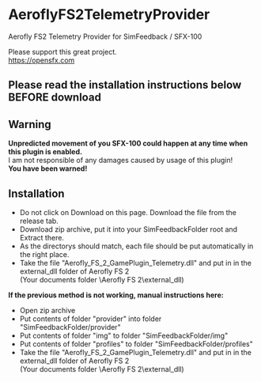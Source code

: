 # AeroflyFS2TelemetryProvider
Aerofly FS2 Telemetry Provider for SimFeedback / SFX-100  

Please support this great project.  
https://opensfx.com

## Please read the installation instructions below BEFORE download 

## Warning  
**Unpredicted movement of you SFX-100 could happen at any time when this plugin is enabled.**  
I am not responsible of any damages caused by usage of this plugin!  
**You have been warned!**  

## Installation
- Do not click on Download on this page. Download the file from the release tab.
- Download zip archive, put it into your SimFeedbackFolder root and Extract there.  
- As the directorys should match, each file should be put automatically in the right place.  
- Take the file "Aerofly_FS_2_GamePlugin_Telemetry.dll" and put in in the external_dll folder of Aerofly FS 2  
	(Your documents folder \Aerofly FS 2\external_dll\)

**If the previous method is not working, manual instructions here:**     
- Open zip archive
- Put contents of folder "provider" into folder "SimFeedbackFolder/provider"  
- Put contents of folder "img" to folder "SimFeedbackFolder/img"  
- Put contents of folder "profiles" to folder "SimFeedbackFolder/profiles"  
- Take the file "Aerofly_FS_2_GamePlugin_Telemetry.dll" and put in in the external_dll folder of Aerofly FS 2  
	(Your documents folder \Aerofly FS 2\external_dll\)